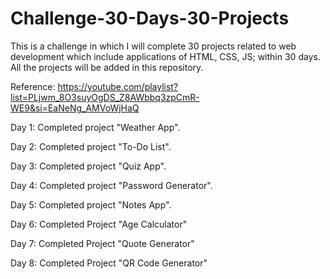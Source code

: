 # Challenge-30-Days-30-Projects



This is a challenge in which I will complete 30 projects related to web development which include applications of HTML, CSS, JS; within 30 days. All the projects will be added in this repository.

Reference: https://youtube.com/playlist?list=PLjwm_8O3suyOgDS_Z8AWbbq3zpCmR-WE9&si=EaNeNg_AMVoWjHaQ


Day 1: Completed project "Weather App".

Day 2: Completed project "To-Do List".

Day 3: Completed project "Quiz App".

Day 4: Completed project "Password Generator".

Day 5: Completed project "Notes App".

Day 6: Completed Project "Age Calculator"

Day 7: Completed Project "Quote Generator"

Day 8: Completed Project "QR Code Generator"
